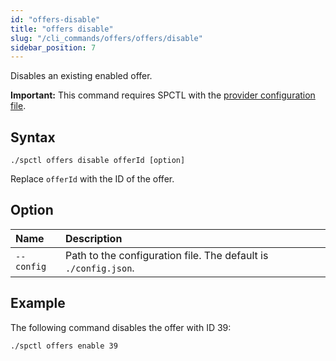 ```yaml
---
id: "offers-disable"
title: "offers disable"
slug: "/cli_commands/offers/offers/disable"
sidebar_position: 7
---
```


Disables an existing enabled offer.

**Important:** This command requires SPCTL with the [provider configuration file](/developers/cli_guides/configure#for-offer-providers).

## Syntax

```
./spctl offers disable offerId [option]
```

Replace `offerId` with the ID of the offer.

## Option

| **Name** | **Description** |
| :- | :- |
| `--config` | Path to the configuration file. The default is `./config.json`. |

## Example

The following command disables the offer with ID 39:

```
./spctl offers enable 39
```
